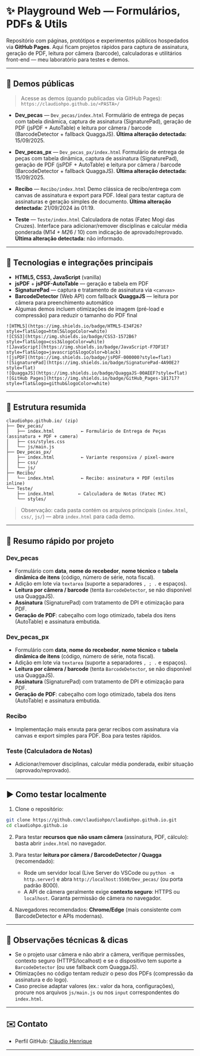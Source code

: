 # ✨ Playground Web — Formulários, PDFs & Utils

Repositório com páginas, protótipos e experimentos públicos hospedados via **GitHub Pages**. Aqui ficam projetos rápidos para captura de assinatura, geração de PDF, leitura por câmera (barcode), calculadoras e utilitários front-end — meu laboratório para testes e demos.

---

## 🚀 Demos públicas

> Acesse as demos (quando publicadas via GitHub Pages): `https://claudiohpo.github.io/<PASTA>/`

* **Dev\_pecas** — `Dev_pecas/index.html`
  Formulário de entrega de peças com tabela dinâmica, captura de assinatura (SignaturePad), geração de PDF (jsPDF + AutoTable) e leitura por câmera / barcode (BarcodeDetector + fallback QuaggaJS).
  **Última alteração detectada:** 15/09/2025.

* **Dev\_pecas\_px** — `Dev_pecas_px/index.html`
  Formulário de entrega de peças com tabela dinâmica, captura de assinatura (SignaturePad), geração de PDF (jsPDF + AutoTable) e leitura por câmera / barcode (BarcodeDetector + fallback QuaggaJS).
  **Última alteração detectada:** 15/09/2025.

* **Recibo** — `Recibo/index.html`
  Demo clássica de recibo/entrega com canvas de assinatura e export para PDF. Ideal para testar captura de assinaturas e geração simples de documento.
  **Última alteração detectada:** 21/09/2024 às 01:19.

* **Teste** — `Teste/index.html`
  Calculadora de notas (Fatec Mogi das Cruzes). Interface para adicionar/remover disciplinas e calcular média ponderada (M1*4 + M2*6 / 10) com indicação de aprovado/reprovado.
  **Última alteração detectada:** não informado.

---

## 🧩 Tecnologias e integrações principais

* **HTML5, CSS3, JavaScript** (vanilla)
* **jsPDF** + **jsPDF-AutoTable** — geração e tabela em PDF
* **SignaturePad** — captura e tratamento de assinatura via `<canvas>`
* **BarcodeDetector** (Web API) com fallback **QuaggaJS** — leitura por câmera para preenchimento automático
* Algumas demos incluem otimizações de imagem (pré-load e compressão) para reduzir o tamanho do PDF final


```
![HTML5](https://img.shields.io/badge/HTML5-E34F26?style=flat&logo=html5&logoColor=white)
![CSS3](https://img.shields.io/badge/CSS3-1572B6?style=flat&logo=css3&logoColor=white)
![JavaScript](https://img.shields.io/badge/JavaScript-F7DF1E?style=flat&logo=javascript&logoColor=black)
![jsPDF](https://img.shields.io/badge/jsPDF-000000?style=flat)
![SignaturePad](https://img.shields.io/badge/SignaturePad-4A90E2?style=flat)
![QuaggaJS](https://img.shields.io/badge/QuaggaJS-00AEEF?style=flat)
![GitHub Pages](https://img.shields.io/badge/GitHub_Pages-181717?style=flat&logo=github&logoColor=white)
```

---

## 📁 Estrutura resumida

```
claudiohpo.github.io/ (zip)
├── Dev_pecas/
│   ├── index.html          ← Formulário de Entrega de Peças (assinatura + PDF + camera)
│   ├── css/styles.css
│   └── js/main.js
├── Dev_pecas_px/
│   ├── index.html          ← Variante responsiva / pixel-aware
│   ├── css/
│   └── js/
├── Recibo/
│   └── index.html          ← Recibo: assinatura + PDF (estilos inline)
└── Teste/
    ├── index.html         ← Calculadora de Notas (Fatec MC)
    └── styles/
```

> Observação: cada pasta contém os arquivos principais (`index.html`, `css/`, `js/`) — abra `index.html` para cada demo.

---

## 🧭 Resumo rápido por projeto

### Dev\_pecas

* Formulário com **data**, **nome do recebedor**, **nome técnico** e **tabela dinâmica de itens** (código, número de série, nota fiscal).
* Adição em lote via `textarea` (suporte a separadores `, ; .` e espaços).
* **Leitura por câmera / barcode** (tenta `BarcodeDetector`, se não disponível usa QuaggaJS).
* **Assinatura** (SignaturePad) com tratamento de DPI e otimização para PDF.
* **Geração de PDF**: cabeçalho com logo otimizado, tabela dos itens (AutoTable) e assinatura embutida.

### Dev\_pecas\_px

* Formulário com **data**, **nome do recebedor**, **nome técnico** e **tabela dinâmica de itens** (código, número de série, nota fiscal).
* Adição em lote via `textarea` (suporte a separadores `, ; .` e espaços).
* **Leitura por câmera / barcode** (tenta `BarcodeDetector`, se não disponível usa QuaggaJS).
* **Assinatura** (SignaturePad) com tratamento de DPI e otimização para PDF.
* **Geração de PDF**: cabeçalho com logo otimizado, tabela dos itens (AutoTable) e assinatura embutida.

### Recibo

* Implementação mais enxuta para gerar recibos com assinatura via canvas e export simples para PDF. Boa para testes rápidos.

### Teste (Calculadora de Notas)

* Adicionar/remover disciplinas, calcular média ponderada, exibir situação (aprovado/reprovado).

---

## ▶️ Como testar localmente

1. Clone o repositório:

```bash
git clone https://github.com/claudiohpo/claudiohpo.github.io.git
cd claudiohpo.github.io
```

2. Para testar **recursos que não usam câmera** (assinatura, PDF, cálculo): basta abrir `index.html` no navegador.

3. Para testar **leitura por câmera / BarcodeDetector / Quagga** (recomendado):

   * Rode um servidor local (Live Server do VSCode ou `python -m http.server`) e abra `http://localhost:5500/Dev_pecas/` (ou porta padrão 8000).
   * A API de câmera geralmente exige **contexto seguro**: HTTPS ou `localhost`. Garanta permissão de câmera no navegador.

4. Navegadores recomendados: **Chrome/Edge** (mais consistente com BarcodeDetector e APIs modernas).

---

## 📝 Observações técnicas & dicas

* Se o projeto usar câmera e não abrir a câmera, verifique permissões, contexto seguro (HTTPS/localhost) e se o dispositivo tem suporte a `BarcodeDetector` (ou use fallback com QuaggaJS).
* Otimizações no código tentam reduzir o peso dos PDFs (compressão da assinatura e do logo).
* Caso precise adaptar valores (ex.: valor da hora, configurações), procure nos arquivos `js/main.js` ou nos `input` correspondentes do `index.html`.

---

## ✉️ Contato

* Perfil GitHub: [Cláudio Henrique](https://github.com/claudiohpo)

---

